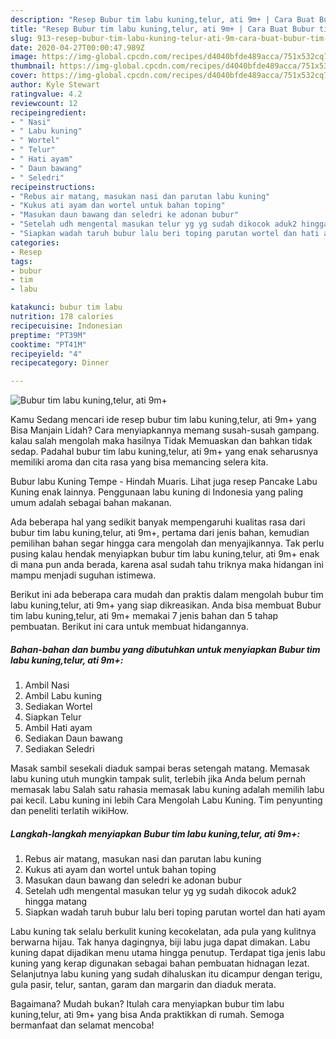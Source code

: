 ```yaml
---
description: "Resep Bubur tim labu kuning,telur, ati 9m+ | Cara Buat Bubur tim labu kuning,telur, ati 9m+ Yang Sempurna"
title: "Resep Bubur tim labu kuning,telur, ati 9m+ | Cara Buat Bubur tim labu kuning,telur, ati 9m+ Yang Sempurna"
slug: 913-resep-bubur-tim-labu-kuning-telur-ati-9m-cara-buat-bubur-tim-labu-kuning-telur-ati-9m-yang-sempurna
date: 2020-04-27T00:00:47.989Z
image: https://img-global.cpcdn.com/recipes/d4040bfde489acca/751x532cq70/bubur-tim-labu-kuningtelur-ati-9m-foto-resep-utama.jpg
thumbnail: https://img-global.cpcdn.com/recipes/d4040bfde489acca/751x532cq70/bubur-tim-labu-kuningtelur-ati-9m-foto-resep-utama.jpg
cover: https://img-global.cpcdn.com/recipes/d4040bfde489acca/751x532cq70/bubur-tim-labu-kuningtelur-ati-9m-foto-resep-utama.jpg
author: Kyle Stewart
ratingvalue: 4.2
reviewcount: 12
recipeingredient:
- " Nasi"
- " Labu kuning"
- " Wortel"
- " Telur"
- " Hati ayam"
- " Daun bawang"
- " Seledri"
recipeinstructions:
- "Rebus air matang, masukan nasi dan parutan labu kuning"
- "Kukus ati ayam dan wortel untuk bahan toping"
- "Masukan daun bawang dan seledri ke adonan bubur"
- "Setelah udh mengental masukan telur yg yg sudah dikocok aduk2 hingga matang"
- "Siapkan wadah taruh bubur lalu beri toping parutan wortel dan hati ayam"
categories:
- Resep
tags:
- bubur
- tim
- labu

katakunci: bubur tim labu 
nutrition: 178 calories
recipecuisine: Indonesian
preptime: "PT39M"
cooktime: "PT41M"
recipeyield: "4"
recipecategory: Dinner

---
```



![Bubur tim labu kuning,telur, ati 9m+](https://img-global.cpcdn.com/recipes/d4040bfde489acca/751x532cq70/bubur-tim-labu-kuningtelur-ati-9m-foto-resep-utama.jpg)

Kamu Sedang mencari ide resep bubur tim labu kuning,telur, ati 9m+ yang Bisa Manjain Lidah? Cara menyiapkannya memang susah-susah gampang. kalau salah mengolah maka hasilnya Tidak Memuaskan dan bahkan tidak sedap. Padahal bubur tim labu kuning,telur, ati 9m+ yang enak seharusnya memiliki aroma dan cita rasa yang bisa memancing selera kita.

Bubur labu Kuning Tempe - Hindah Muaris. Lihat juga resep Pancake Labu Kuning enak lainnya. Penggunaan labu kuning di Indonesia yang paling umum adalah sebagai bahan makanan.

Ada beberapa hal yang sedikit banyak mempengaruhi kualitas rasa dari bubur tim labu kuning,telur, ati 9m+, pertama dari jenis bahan, kemudian pemilihan bahan segar hingga cara mengolah dan menyajikannya. Tak perlu pusing kalau hendak menyiapkan bubur tim labu kuning,telur, ati 9m+ enak di mana pun anda berada, karena asal sudah tahu triknya maka hidangan ini mampu menjadi suguhan istimewa.


Berikut ini ada beberapa cara mudah dan praktis dalam mengolah bubur tim labu kuning,telur, ati 9m+ yang siap dikreasikan. Anda bisa membuat Bubur tim labu kuning,telur, ati 9m+ memakai 7 jenis bahan dan 5 tahap pembuatan. Berikut ini cara untuk membuat hidangannya.

<!--inarticleads1-->

##### Bahan-bahan dan bumbu yang dibutuhkan untuk menyiapkan Bubur tim labu kuning,telur, ati 9m+:

1. Ambil  Nasi
1. Ambil  Labu kuning
1. Sediakan  Wortel
1. Siapkan  Telur
1. Ambil  Hati ayam
1. Sediakan  Daun bawang
1. Sediakan  Seledri


Masak sambil sesekali diaduk sampai beras setengah matang. Memasak labu kuning utuh mungkin tampak sulit, terlebih jika Anda belum pernah memasak labu Salah satu rahasia memasak labu kuning adalah memilih labu pai kecil. Labu kuning ini lebih Cara Mengolah Labu Kuning. Tim penyunting dan peneliti terlatih wikiHow. 

<!--inarticleads2-->

##### Langkah-langkah menyiapkan Bubur tim labu kuning,telur, ati 9m+:

1. Rebus air matang, masukan nasi dan parutan labu kuning
1. Kukus ati ayam dan wortel untuk bahan toping
1. Masukan daun bawang dan seledri ke adonan bubur
1. Setelah udh mengental masukan telur yg yg sudah dikocok aduk2 hingga matang
1. Siapkan wadah taruh bubur lalu beri toping parutan wortel dan hati ayam


Labu kuning tak selalu berkulit kuning kecokelatan, ada pula yang kulitnya berwarna hijau. Tak hanya dagingnya, biji labu juga dapat dimakan. Labu kuning dapat dijadikan menu utama hingga penutup. Terdapat tiga jenis labu kuning yang kerap digunakan sebagai bahan pembuatan hidnagan lezat. Selanjutnya labu kuning yang sudah dihaluskan itu dicampur dengan terigu, gula pasir, telur, santan, garam dan margarin dan diaduk merata. 

Bagaimana? Mudah bukan? Itulah cara menyiapkan bubur tim labu kuning,telur, ati 9m+ yang bisa Anda praktikkan di rumah. Semoga bermanfaat dan selamat mencoba!
